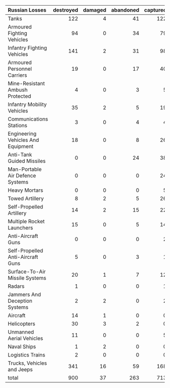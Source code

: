 | Russian Losses                     |   destroyed |   damaged |   abandoned |   captured |   total |
|:-----------------------------------|------------:|----------:|------------:|-----------:|--------:|
| Tanks                              |         122 |         4 |          41 |        122 |     289 |
| Armoured Fighting Vehicles         |          94 |         0 |          34 |         79 |     207 |
| Infantry Fighting Vehicles         |         141 |         2 |          31 |         98 |     272 |
| Armoured Personnel Carriers        |          19 |         0 |          17 |         40 |      76 |
| Mine-Resistant Ambush Protected    |           4 |         0 |           3 |          5 |      12 |
| Infantry Mobility Vehicles         |          35 |         2 |           5 |         19 |      61 |
| Communications Stations            |           3 |         0 |           4 |          4 |      11 |
| Engineering Vehicles And Equipment |          18 |         0 |           8 |         26 |      52 |
| Anti-Tank Guided Missiles          |           0 |         0 |          24 |         38 |      62 |
| Man-Portable Air Defence Systems   |           0 |         0 |           0 |         24 |      24 |
| Heavy Mortars                      |           0 |         0 |           0 |          5 |       5 |
| Towed Artillery                    |           8 |         2 |           5 |         26 |      41 |
| Self-Propelled Artillery           |          14 |         2 |          15 |         22 |      53 |
| Multiple Rocket Launchers          |          15 |         0 |           5 |         14 |      34 |
| Anti-Aircraft Guns                 |           0 |         0 |           0 |          2 |       2 |
| Self-Propelled Anti-Aircraft Guns  |           5 |         0 |           3 |          1 |       9 |
| Surface-To-Air Missile Systems     |          20 |         1 |           7 |         12 |      40 |
| Radars                             |           1 |         0 |           0 |          1 |       2 |
| Jammers And Deception Systems      |           2 |         2 |           0 |          2 |       6 |
| Aircraft                           |          14 |         1 |           0 |          0 |      15 |
| Helicopters                        |          30 |         3 |           2 |          0 |      35 |
| Unmanned Aerial Vehicles           |          11 |         0 |           0 |          5 |      16 |
| Naval Ships                        |           1 |         2 |           0 |          0 |       3 |
| Logistics Trains                   |           2 |         0 |           0 |          0 |       2 |
| Trucks, Vehicles and Jeeps         |         341 |        16 |          59 |        168 |     584 |
| total                              |         900 |        37 |         263 |        713 |    1913 |